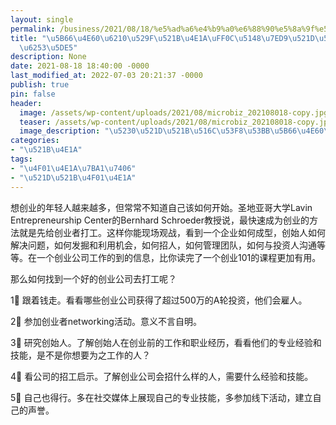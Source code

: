 ```yaml
---
layout: single
permalink: /business/2021/08/18/%e5%ad%a6%e4%b9%a0%e6%88%90%e5%8a%9f%e5%88%9b%e4%b8%9a%ef%bc%8c%e5%85%88%e7%bb%99%e5%88%9d%e5%88%9b%e5%85%ac%e5%8f%b8%e6%89%93%e5%b7%a5/
title: "\u5B66\u4E60\u6210\u529F\u521B\u4E1A\uFF0C\u5148\u7ED9\u521D\u521B\u516C\u53F8\
  \u6253\u5DE5"
description: None
date: 2021-08-18 18:40:00 -0000
last_modified_at: 2022-07-03 20:21:37 -0000
publish: true
pin: false
header:
  image: /assets/wp-content/uploads/2021/08/microbiz_202108018-copy.jpg
  teaser: /assets/wp-content/uploads/2021/08/microbiz_202108018-copy.jpg
  image_description: "\u5230\u521D\u521B\u516C\u53F8\u53BB\u5B66\u4E60\u521B\u4E1A\u7ECF\u9A8C"
categories:
- "\u521B\u4E1A"
tags:
- "\u4F01\u4E1A\u7BA1\u7406"
- "\u521D\u521B\u4F01\u4E1A"
---
```

想创业的年轻人越来越多，但常常不知道自己该如何开始。圣地亚哥大学Lavin Entrepreneurship Center的Bernhard Schroeder教授说，最快速成为创业的方法就是先给创业者打工。这样你能现场观战，看到一个企业如何成型，创始人如何解决问题，如何发掘和利用机会，如何招人，如何管理团队，如何与投资人沟通等等。在一个创业公司工作的到的信息，比你读完了一个创业101的课程更加有用。

那么如何找到一个好的创业公司去打工呢？

1⃣️ 跟着钱走。看看哪些创业公司获得了超过500万的A轮投资，他们会雇人。

2⃣️ 参加创业者networking活动。意义不言自明。

3⃣️ 研究创始人。了解创始人在创业前的工作和职业经历，看看他们的专业经验和技能，是不是你想要为之工作的人？

4⃣️ 看公司的招工启示。了解创业公司会招什么样的人，需要什么经验和技能。

5⃣️ 自己也得行。多在社交媒体上展现自己的专业技能，多参加线下活动，建立自己的声誉。
